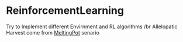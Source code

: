 # ReinforcementLearning
Try to Implement different Envirnment and RL algorithms /br
Allelopatic Harvest come from [MeltingPot](https://arxiv.org/pdf/2211.13746.pdf) senario
